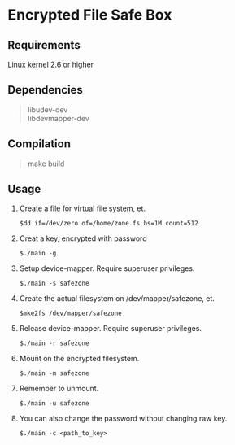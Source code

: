 # Encrypted File Safe Box

## Requirements
Linux kernel 2.6 or higher

## Dependencies
> libudev-dev  
  libdevmapper-dev

## Compilation
> make build

## Usage

1. Create a file for virtual file system, et. 
    ```
    $dd if=/dev/zero of=/home/zone.fs bs=1M count=512
    ```
2. Creat a key, encrypted with password
    ```
    $./main -g
    ```
3. Setup device-mapper. Require superuser privileges.
    ```
    $./main -s safezone
    ```
4. Create the actual filesystem on /dev/mapper/safezone, et.
    ```
    $mke2fs /dev/mapper/safezone
    ```
5. Release device-mapper. Require superuser privileges.
    ```
    $./main -r safezone
    ```
6. Mount on the encrypted filesystem.
    ```
    $./main -m safezone
    ```
7. Remember to unmount.
    ```
    $./main -u safezone
    ```
8. You can also change the password without changing raw key.
    ```
    $./main -c <path_to_key>
    ```
